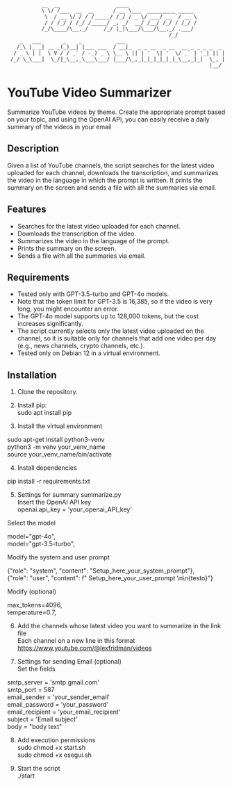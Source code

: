                __  __                  ____
               \ \/ /___  __  __      / __ \___  _________ _____ 
                \  / __ \/ / / /_____/ /_/ / _ \/ ___/ __ `/ __ \
                / / /_/ / /_/ /_____/ _, _/  __/ /__/ /_/ / /_/ /
               /_/\____/\__,_/     /_/ |_|\___/\___/\__,_/ .___/ 
                                                        /_/      
        _   ___       _    _           ___
       /_\ |_ _| __ _(_)__| |___ ___  / __|_  _ _ __  _ __  __ _ _ _ _  _ 
      / _ \ | |  \ V / / _` / -_) _ \ \__ \ || | '  \| '  \/ _` | '_| || |
     /_/ \_\___|  \_/|_\__,_\___\___/ |___/\_,_|_|_|_|_|_|_\__,_|_|  \_, |
                                                                     |__/ 

# YouTube Video Summarizer

Summarize YouTube videos by theme. Create the appropriate prompt based on your topic, and using the OpenAI API, you can easily receive a daily summary of the videos in your email

## Description

Given a list of YouTube channels, the script searches for the latest video uploaded for each channel, downloads the transcription, and summarizes the video in the language in which the prompt is written. It prints the summary on the screen and sends a file with all the summaries via email.

## Features

- Searches for the latest video uploaded for each channel.
- Downloads the transcription of the video.
- Summarizes the video in the language of the prompt.
- Prints the summary on the screen.
- Sends a file with all the summaries via email.

## Requirements

- Tested only with GPT-3.5-turbo and GPT-4o models.
- Note that the token limit for GPT-3.5 is 16,385, so if the video is very long, you might encounter an error.
- The GPT-4o model supports up to 128,000 tokens, but the cost increases significantly.
- The script currently selects only the latest video uploaded on the channel, so it is suitable only for channels that add one video per day (e.g., news channels, crypto channels, etc.).
- Tested only on Debian 12 in a virtual environment.

## Installation

1. Clone the repository.

2. Install pip:<br>
sudo apt install pip

3. Install the virtual environment<br>

sudo apt-get install python3-venv<br>
python3 -m venv your_venv_name<br>
source your_venv_name/bin/activate<br>

4. Install dependencies<br>

pip install -r requirements.txt<br>

5. Settings for summary summarize.py<br>
Insert the OpenAI API key<br>
openai.api_key = 'your_openai_API_key'<br>

Select the model<br>

model="gpt-4o",<br>
model="gpt-3.5-turbo",<br>

Modify the system and user prompt<br>

{"role": "system", "content": "Setup_here_your_system_prompt"},<br>
{"role": "user", "content": f" Setup_here_your_user_prompt \n\n{testo}"}<br>

Modify (optional)<br>

max_tokens=4096,<br>
temperature=0.7,<br>

6. Add the channels whose latest video you want to summarize in the link file<br>
Each channel on a new line in this format<br>
https://www.youtube.com/@lexfridman/videos<br>

7. Settings for sending Email (optional)<br>
Set the fields<br>

smtp_server = 'smtp.gmail.com'<br>
smtp_port = 587<br>
email_sender = 'your_sender_email'<br>
email_password = 'your_password'<br>
email_recipient = 'your_email_recipient'<br>
subject = 'Email subject'<br>
body = "body text"<br>

8. Add execution permissions<br>
sudo chmod +x start.sh<br>
sudo chmod +x esegui.sh<br>

9. Start the script<br>
./start<br>



